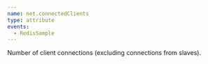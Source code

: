 ```yaml
---
name: net.connectedClients
type: attribute
events:
  - RedisSample
---
```


Number of client connections (excluding connections from slaves).